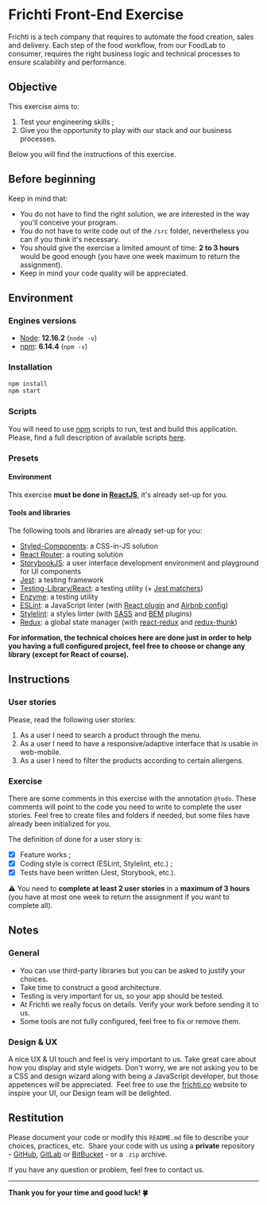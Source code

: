 # Frichti Front-End Exercise

Frichti is a tech company that requires to automate the food creation, sales and delivery. Each step of the food workflow, from our FoodLab to consumer, requires the right business logic and technical processes to ensure scalability and performance.

## Objective

This exercise aims to:

1. Test your engineering skills ;
2. Give you the opportunity to play with our stack and our business processes.

Below you will find the instructions of this exercise.

## Before beginning

Keep in mind that:

- You do not have to find the right solution, we are interested in the way you'll conceive your program.
- You do not have to write code out of the `/src` folder, nevertheless you can if you think it's necessary.
- You should give the exercise a limited amount of time: **2 to 3 hours** would be good enough (you have one week maximum to return the assignment).
- Keep in mind your code quality will be appreciated.

## Environment

### Engines versions

- [Node](https://nodejs.org/en/): **12.16.2** (`node -v`)
- [npm](https://www.npmjs.com/): **6.14.4** (`npm -v`)

### Installation

```sh
npm install
npm start
```

### Scripts

You will need to use [npm](https://www.npmjs.com/) scripts to run, test and build this application. Please, find a full description of available scripts [here](./doc/scripts.md).

### Presets

#### Environment

This exercise **must be done in [ReactJS](https://reactjs.org/)**, it's already set-up for you.

#### Tools and libraries

The following tools and libraries are already set-up for you:

- [Styled-Components](https://styled-components.com/): a CSS-in-JS solution
- [React Router](https://reacttraining.com/react-router/web/guides/quick-start): a routing solution
- [StorybookJS](https://storybook.js.org): a user interface development environment and playground for UI components
- [Jest](https://jestjs.io/): a testing framework
- [Testing-Library/React](https://github.com/testing-library/react-testing-library): a testing utility (+ [Jest matchers](https://github.com/testing-library/jest-dom))
- [Enzyme](https://airbnb.io/enzyme/): a testing utility
- [ESLint](https://eslint.org/): a JavaScript linter (with [React plugin](https://www.npmjs.com/package/eslint-plugin-react) and [Airbnb config](https://github.com/airbnb/javascript/tree/master/packages/eslint-config-airbnb))
- [Stylelint](https://stylelint.io/): a styles linter (with [SASS](https://www.npmjs.com/package/stylelint-scss) and [BEM](https://github.com/simonsmith/stylelint-selector-bem-pattern) plugins)
- [Redux](https://redux.js.org/): a global state manager (with [react-redux](https://redux.js.org/basics/usage-with-react) and [redux-thunk](https://github.com/reduxjs/redux-thunk))

**For information, the technical choices here are done just in order to help you having a full configured project, feel free to choose or change any library (except for React of course).**

## Instructions

### User stories

Please, read the following user stories:

1. As a user I need to search a product through the menu.
2. As a user I need to have a responsive/adaptive interface that is usable in web-mobile.
3. As a user I need to filter the products according to certain allergens.

### Exercise

There are some comments in this exercise with the annotation `@todo`. These comments will point to the code you need to write to complete the user stories. Feel free to create files and folders if needed, but some files have already been initialized for you.

The definition of done for a user story is:

- [x] Feature works ;
- [x] Coding style is correct (ESLint, Stylelint, etc.) ;
- [x] Tests have been written (Jest, Storybook, etc.).

⚠️ You need to **complete at least 2 user stories** in a **maximum of 3 hours** (you have at most one week to return the assignment if you want to complete all).

## Notes

### General

- You can use third-party libraries but you can be asked to justify your choices.
- Take time to construct a good architecture.
- Testing is very important for us, so your app should be tested.
- At Frichti we really focus on details. Verify your work before sending it to us.
- Some tools are not fully configured, feel free to fix or remove them.

### Design & UX

A nice UX & UI touch and feel is very important to us. Take great care about how you display and style widgets. Don't worry, we are not asking you to be a CSS and design wizard along with being a JavaScript developer, but those appetences will be appreciated.
​
Feel free to use the [frichti.co](https://www.frichti.co/) website to inspire your UI, our Design team will be delighted.

## Restitution

Please document your code or modify this `README.md` file to describe your choices, practices, etc.
​
Share your code with us using a **private** repository - [GitHub](https://github.com/), [GitLab](https://gitlab.com) or [BitBucket](https://bitbucket.org) - or a `.zip` archive.

If you have any question or problem, feel free to contact us.

---

**Thank you for your time and good luck! 🍀**
